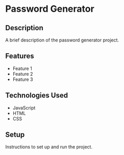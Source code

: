 # Password Generator

## Description

A brief description of the password generator project.

## Features

- Feature 1
- Feature 2
- Feature 3

## Technologies Used

- JavaScript
- HTML
- CSS

## Setup

Instructions to set up and run the project.
